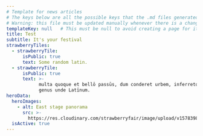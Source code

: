 ```yaml
---
# Template for news articles
# The keys below are all the possible keys that the .md files generated by the cms can have
# Warning: this file must be updated manually whenever there is a change to the cms widgets for the collection
templateKey: null   # This must be null to avoid creating a page for it
title: Test
subtitle: It's your festival
strawberryTiles:
  - strawberryTile:
      isPublic: true
      text: Some random latin.
  - strawberryTile:
      isPublic: true
      text: >-
            multa quoque et bellō passūs, dum conderet urbem, inferretque deōs Latiō,
            genus unde Latīnum.
heroData:
  heroImages:
    - alt: East stage panorama
      src: >-
        https://res.cloudinary.com/strawberryfair/image/upload/v1578398228/Banner/revised-east-stage-panorama_zfwxj4.jpg
  isActive: true
---
```


